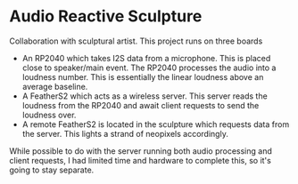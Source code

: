 # Audio Reactive Sculpture

Collaboration with sculptural artist. This project runs on three boards

- An RP2040 which takes I2S data from a microphone. This is placed close to speaker/main event. The RP2040 processes the audio into a loudness number. This is essentially the linear loudness above an average baseline.
- A FeatherS2 which acts as a wireless server. This server reads the loudness from the RP2040 and await client requests to send the loudness over.
- A remote FeatherS2 is located in the sculpture which requests data from the server. This lights a strand of neopixels accordingly.

While possible to do with the server running both audio processing and client requests, I had limited time and hardware to complete this, so it's going to stay separate.

